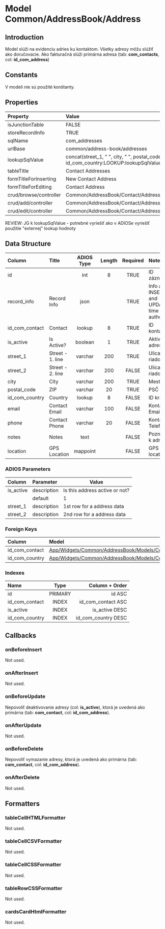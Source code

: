 # Model Common/AddressBook/Address

## Introduction
Model slúži na evidenciu adries ku kontaktom. Všetky adresy môžu slúžiť ako doručovacie. Ako fakturačná slúži primárna adresa (tab: **com_contacts**, col: **id_com_address**)

## Constants
V modeli nie sú použité konštanty.

## Properties
| Property               | Value                                                                                    |
| :--------------------- | :--------------------------------------------------------------------------------------- |
| isJunctionTable        | FALSE                                                                                    |
| storeRecordInfo        | TRUE                                                                                     |
| sqlName                | com_addresses                                                                            |
| urlBase                | common/address-book/addresses                                                            |
| lookupSqlValue         | concat(street_1, " ", city, " ", postal_code, " ", id_com_country:LOOKUP:lookupSqlValue) |
| tableTitle             | Contact Addresses                                                                        |
| formTitleForInserting  | New Contact Address                                                                      |
| formTitleForEditing    | Contact Address                                                                          |
| crud/browse/controller | Common/AddressBook/Contact/Addresses                                                     |
| crud/add/controller    | Common/AddressBook/Contact/Address/AddOrEdit                                             |
| crud/edit/controller   | Common/AddressBook/Contact/Address/AddOrEdit                                             |

REVIEW: JG k lookupSqlValue - potrebné vyriešiť ako v ADIOSe vyriešiť použitie "externej" lookup hodnoty

## Data Structure
| Column         | Title            | ADIOS Type | Length | Required | Notes                                      |
| :------------- | :--------------- | :--------: | :----: | :------: | :----------------------------------------- |
| id             |                  |    int     |   8    |   TRUE   | ID záznamu                                 |
| record_info    | Record Info      |    json    |        |   TRUE   | Info about INSERT and UPDATE time & author |
| id_com_contact | Contact          |   lookup   |   8    |   TRUE   | ID kontaktu                                |
| is_active      | Is Active?       |  boolean   |   1    |   TRUE   | Aktívna adresa?                            |
| street_1       | Street - 1. line |  varchar   |  200   |   TRUE   | Ulica - 1. riadok                          |
| street_2       | Street - 2. line |  varchar   |  200   |  FALSE   | Ulica - 2. riadok                          |
| city           | City             |  varchar   |  200   |   TRUE   | Mesto                                      |
| postal_code    | ZIP              |  varchar   |   20   |   TRUE   | PSČ                                        |
| id_com_country | Country          |   lookup   |   8    |  FALSE   | ID krajiny                                 |
| email          | Contact Email    |  varchar   |  100   |  FALSE   | Kontaktný Email                            |
| phone          | Contact Phone    |  varchar   |   20   |  FALSE   | Kontaktný Telefón                          |
| notes          | Notes            |    text    |        |  FALSE   | Poznámka k adrese                          |
| location       | GPS Location     |  mappoint  |        |  FALSE   | GPS location                               |

### ADIOS Parameters
| Column    | Parameter   | Value                          |
| :-------- | :---------- | ------------------------------ |
| is_active | description | Is this address active or not? |
|           | default     | 1                              |
| street_1  | description | 1st row for a address data     |
| street_2  | description | 2nd row for a address data     |

### Foreign Keys
| Column         | Model                                                         | Relation | OnUpdate | OnDelete |
| :------------- | :------------------------------------------------------------ | :------: | -------- | -------- |
| id_com_contact | [App/Widgets/Common/AddressBook/Models/Contact](./Contact.md) |   1:N    | Cascade  | Cascade  |
| id_com_country | [App/Widgets/Common/AddressBook/Models/Country](./Country.md) |   1:N    | Cascade  | Restrict |

### Indexes
| Name           |  Type   |      Column + Order |
| :------------- | :-----: | ------------------: |
| id             | PRIMARY |              id ASC |
| id_com_contact |  INDEX  |  id_com_contact ASC |
| is_active      |  INDEX  |      is_active DESC |
| id_com_country |  INDEX  | id_com_country DESC |

## Callbacks

### onBeforeInsert
Not used.

### onAfterInsert
Not used.

### onBeforeUpdate
Nepovoliť deaktivovanie adresy (col: **is_active**), ktorá je uvedená ako primárna (tab: **com_contact**, col: **id_com_address**).

### onAfterUpdate
Not used.

### onBeforeDelete
Nepovoliť vymazanie adresy, ktorá je uvedená ako primárna (tab: **com_contact**, col: **id_com_address**).

### onAfterDelete

Not used.
## Formatters

### tableCellHTMLFormatter
Not used.

### tableCellCSVFormatter
Not used.

### tableCellCSSFormatter
Not used.

### tableRowCSSFormatter
Not used.

### cardsCardHtmlFormatter
Not used.
